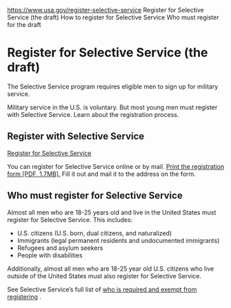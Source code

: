 

https://www.usa.gov/register-selective-service
Register for Selective Service (the draft)
How to register for Selective Service
Who must register for the draft

Register for Selective Service (the draft)
==========================================

The Selective Service program requires eligible men to sign up for military service.

Military service in the U.S. is voluntary. But most young men must register with Selective Service. Learn about the registration process.

**Register with Selective Service**
-----------------------------------

[Register for Selective Service](https://www.sss.gov/register/)

You can register for Selective Service online or by mail.
[Print the registration form [PDF, 1.7MB].](https://www.sss.gov/wp-content/uploads/2022/08/Form-1-Resized.pdf)
Fill it out and mail it to the address on the form.

**Who must register for Selective Service**
-------------------------------------------

Almost all men who are 18-25 years old and live in the United States must register for Selective Service. This includes:

* U.S. citizens (U.S. born, dual citizens, and naturalized)
* Immigrants (legal permanent residents and undocumented immigrants)
* Refugees and asylum seekers
* People with disabilities

Additionally, almost all men who are 18-25 year old U.S. citizens who live outside of the United States must also register for Selective Service.

See Selective Service’s full list of
[who is required and exempt from registering](https://www.sss.gov/register/who-needs-to-register/)
.
